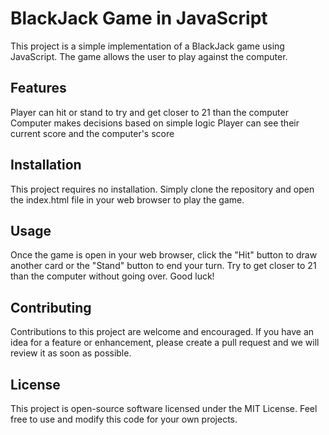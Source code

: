 # BlackJack Game in JavaScript
This project is a simple implementation of a BlackJack game using JavaScript. The game allows the user to play against the computer.

## Features
Player can hit or stand to try and get closer to 21 than the computer
Computer makes decisions based on simple logic
Player can see their current score and the computer's score

## Installation
This project requires no installation. Simply clone the repository and open the index.html file in your web browser to play the game.

## Usage
Once the game is open in your web browser, click the "Hit" button to draw another card or the "Stand" button to end your turn. Try to get closer to 21 than the computer without going over. Good luck!

## Contributing
Contributions to this project are welcome and encouraged. If you have an idea for a feature or enhancement, please create a pull request and we will review it as soon as possible.

## License
This project is open-source software licensed under the MIT License. Feel free to use and modify this code for your own projects.
